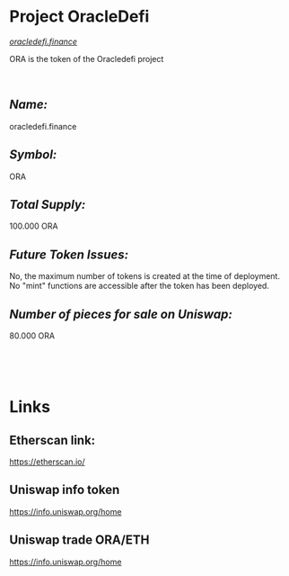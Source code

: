 # Project OracleDefi

[_oracledefi.finance_](https://www.oracledefi.finance)

ORA is the token of the Oracledefi project
<p>&nbsp;</p>

## _Name:_
oracledefi.finance

## _Symbol:_
ORA

## _Total Supply:_
100.000 ORA

## _Future Token Issues:_
No, the maximum number of tokens is created at the time of deployment. No "mint" functions are accessible after the token has been deployed.

## _Number of pieces for sale on Uniswap:_
80.000 ORA

<p>&nbsp;</p>
<p>&nbsp;</p>

# Links

## Etherscan link: 
https://etherscan.io/

## Uniswap info token
https://info.uniswap.org/home

## Uniswap trade ORA/ETH
https://info.uniswap.org/home

